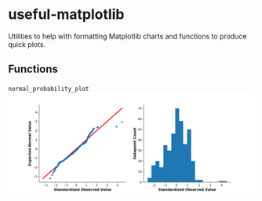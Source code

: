 # useful-matplotlib
Utilities to help with formatting Matplotlib charts and functions to produce quick plots.


## Functions

`normal_probability_plot`
<img src = "./images/normal_probability_plot.png">
